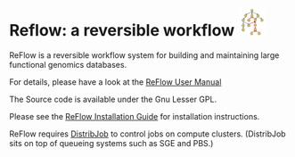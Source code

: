 Reflow: a reversible workflow    <img alt="ReFlow logo" src="Controller/doc/ReFlowLogo.PNG" width=50/> 
=============================

ReFlow is a reversible workflow system for building and maintaining large functional genomics databases.

For details, please have a look at the [ReFlow User Manual](https://docs.google.com/document/d/18pFLlkCA1inTfbOpd_NDxiMvcCu02jz29U9v2HAth84/pub)

The Source code is available under the Gnu Lesser GPL.

Please see the [ReFlow Installation Guide](https://docs.google.com/document/d/1bJr0jWktNhOf8XZtiAZDp8m0qi9Ny_pDmPMBH9vQ1mE/pub) for installation instructions.

ReFlow requires [DistribJob](http://www.google.com/url?q=https%3A%2F%2Fdocs.google.com%2Fdocument%2Fpub%3Fid%3D1BixZ5t2c0hnOZES-Rk2wG2loAQqclcmRj7AeKQjZMHA) to control jobs on compute clusters. (DistribJob sits on top of queueing systems such as SGE and PBS.)
